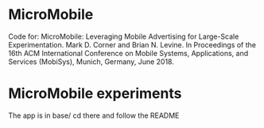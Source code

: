 # MicroMobile

Code for: MicroMobile: Leveraging Mobile Advertising for Large-Scale Experimentation.  Mark D. Corner and Brian N. Levine. In Proceedings of the 16th ACM International Conference on Mobile Systems, Applications, and Services (MobiSys), Munich, Germany, June 2018.

# MicroMobile experiments

The app is in base/  cd there and follow the README
